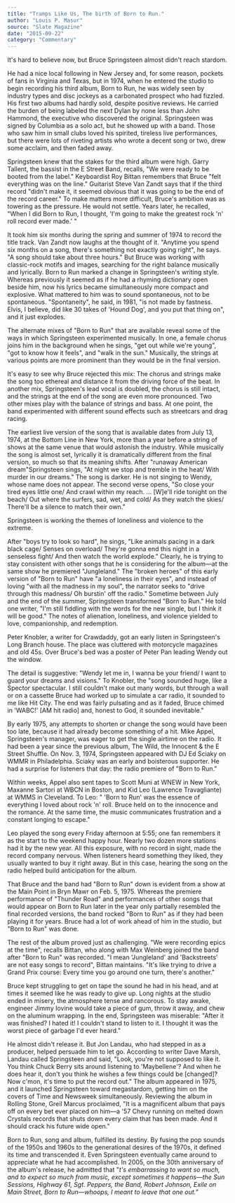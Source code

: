 ```yaml
---
title: "Tramps Like Us, The birth of Born to Run."
author: "Louis P. Masur"
source: "Slate Magazine"
date: "2015-09-22"
category: "Commentary"
---
```


It's hard to believe now, but Bruce Springsteen almost didn't reach stardom.

He had a nice local following in New Jersey and, for some reason, pockets of fans in Virginia and Texas, but in 1974, when he entered the studio to begin recording his third album, Born to Run, he was widely seen by industry types and disc jockeys as a carbonated prospect who had fizzled. His first two albums had hardly sold, despite positive reviews. He carried the burden of being labeled the next Dylan by none less than John Hammond, the executive who discovered the original. Springsteen was signed by Columbia as a solo act, but he showed up with a band. Those who saw him in small clubs loved his spirited, tireless live performances, but there were lots of riveting artists who wrote a decent song or two, drew some acclaim, and then faded away.

Springsteen knew that the stakes for the third album were high. Garry Tallent, the bassist in the E Street Band, recalls, "We were ready to be booted from the label." Keyboardist Roy Bittan remembers that Bruce "felt everything was on the line." Guitarist Steve Van Zandt says that if the third record "didn't make it, it seemed obvious that it was going to be the end of the record career." To make matters more difficult, Bruce's ambition was as towering as the pressure. He would not settle. Years later, he recalled, "When I did Born to Run, I thought, 'I'm going to make the greatest rock 'n' roll record ever made.' "

It took him six months during the spring and summer of 1974 to record the title track. Van Zandt now laughs at the thought of it. "Anytime you spend six months on a song, there's something not exactly going right", he says. "A song should take about three hours." But Bruce was working with classic-rock motifs and images, searching for the right balance musically and lyrically. Born to Run marked a change in Springsteen's writing style. Whereas previously it seemed as if he had a rhyming dictionary open beside him, now his lyrics became simultaneously more compact and explosive. What mattered to him was to sound spontaneous, not to be spontaneous. "Spontaneity", he said, in 1981, "is not made by fastness. Elvis, I believe, did like 30 takes of 'Hound Dog', and you put that thing on", and it just explodes.

The alternate mixes of "Born to Run" that are available reveal some of the ways in which Springsteen experimented musically. In one, a female chorus joins him in the background when he sings, "get out while we're young", "got to know how it feels", and "walk in the sun." Musically, the strings at various points are more prominent than they would be in the final version.

It's easy to see why Bruce rejected this mix: The chorus and strings make the song too ethereal and distance it from the driving force of the beat. In another mix, Springsteen's lead vocal is doubled, the chorus is still intact, and the strings at the end of the song are even more pronounced. Two other mixes play with the balance of strings and bass. At one point, the band experimented with different sound effects such as streetcars and drag racing.

The earliest live version of the song that is available dates from July 13, 1974, at the Bottom Line in New York, more than a year before a string of shows at the same venue that would astonish the industry. While musically the song is almost set, lyrically it is dramatically different from the final version, so much so that its meaning shifts. After "runaway American dream"Springsteen sings, "At night we stop and tremble in the heat/ With murder in our dreams." The song is darker. He is not singing to Wendy, whose name does not appear. The second verse opens, "So close your tired eyes little one/ And crawl within my reach. ... [W]e'll ride tonight on the beach/ Out where the surfers, sad, wet, and cold/ As they watch the skies/ There'll be a silence to match their own."

Springsteen is working the themes of loneliness and violence to the extreme.

After "boys try to look so hard", he sings, "Like animals pacing in a dark black cage/ Senses on overload/ They're gonna end this night in a senseless fight/ And then watch the world explode." Clearly, he is trying to stay consistent with other songs that he is considering for the album—at the same show he premiered "Jungleland." The "broken heroes" of this early version of "Born to Run" have "a loneliness in their eyes", and instead of loving "with all the madness in my soul", the narrator seeks to "drive through this madness/ Oh burstin' off the radio." Sometime between July and the end of the summer, Springsteen transformed "Born to Run." He told one writer, "I'm still fiddling with the words for the new single, but I think it will be good." The notes of alienation, loneliness, and violence yielded to love, companionship, and redemption.

Peter Knobler, a writer for Crawdaddy, got an early listen in Springsteen's Long Branch house. The place was cluttered with motorcycle magazines and old 45s. Over Bruce's bed was a poster of Peter Pan leading Wendy out the window.

The detail is suggestive: "Wendy let me in, I wanna be your friend/ I want to guard your dreams and visions." To Knobler, the "song sounded huge, like a Spector spectacular. I still couldn't make out many words, but through a wall or on a cassette Bruce had worked up to simulate a car radio, it sounded to me like Hit City. The end was fairly pulsating and as it faded, Bruce chimed in 'WABC!' [AM hit radio] and, honest to God, it sounded inevitable."

By early 1975, any attempts to shorten or change the song would have been too late, because it had already become something of a hit. Mike Appel, Springsteen's manager, was eager to get the single airtime on the radio. It had been a year since the previous album, The Wild, the Innocent & the E Street Shuffle. On Nov. 3, 1974, Springsteen appeared with DJ Ed Sciaky on WMMR in Philadelphia. Sciaky was an early and boisterous supporter. He had a surprise for listeners that day: the radio premiere of "Born to Run."

Within weeks, Appel also sent tapes to Scott Muni at WNEW in New York, Maxanne Sartori at WBCN in Boston, and Kid Leo (Lawrence Travagliante) at WMMS in Cleveland. To Leo: " 'Born to Run' was the essence of everything I loved about rock 'n' roll. Bruce held on to the innocence and the romance. At the same time, the music communicates frustration and a constant longing to escape."

Leo played the song every Friday afternoon at 5:55; one fan remembers it as the start to the weekend happy hour. Nearly two dozen more stations had it by the new year. All this exposure, with no record in sight, made the record company nervous. When listeners heard something they liked, they usually wanted to buy it right away. But in this case, hearing the song on the radio helped build anticipation for the album.

That Bruce and the band had "Born to Run" down is evident from a show at the Main Point in Bryn Mawr on Feb. 5, 1975. Whereas the premiere performance of "Thunder Road" and performances of other songs that would appear on Born to Run later in the year only partially resembled the final recorded versions, the band rocked "Born to Run" as if they had been playing it for years. Bruce had a lot of work ahead of him in the studio, but "Born to Run" was done.

The rest of the album proved just as challenging. "We were recording epics at the time", recalls Bittan, who along with Max Weinberg joined the band after "Born to Run" was recorded. "I mean 'Jungleland' and 'Backstreets' are not easy songs to record", Bittan maintains. "It's like trying to drive a Grand Prix course: Every time you go around one turn, there's another."

Bruce kept struggling to get on tape the sound he had in his head, and at times it seemed like he was ready to give up. Long nights at the studio ended in misery, the atmosphere tense and rancorous. To stay awake, engineer Jimmy Iovine would take a piece of gum, throw it away, and chew on the aluminum wrapping. In the end, Springsteen was miserable: "After it was finished? I hated it! I couldn't stand to listen to it. I thought it was the worst piece of garbage I'd ever heard."

He almost didn't release it. But Jon Landau, who had stepped in as a producer, helped persuade him to let go. According to writer Dave Marsh, Landau called Springsteen and said, "Look, you're not supposed to like it. You think Chuck Berry sits around listening to 'Maybellene'? And when he does hear it, don't you think he wishes a few things could be [changed]? Now c'mon, it's time to put the record out." The album appeared in 1975, and it launched Springsteen toward megastardom, getting him on the covers of Time and Newsweek simultaneously. Reviewing the album in Rolling Stone, Greil Marcus proclaimed, "It is a magnificent album that pays off on every bet ever placed on him—a '57 Chevy running on melted down Crystals records that shuts down every claim that has been made. And it should crack his future wide open."

Born to Run, song and album, fulfilled its destiny. By fusing the pop sounds of the 1950s and 1960s to the generational desires of the 1970s, it defined its time and transcended it. Even Springsteen eventually came around to appreciate what he had accomplished. In 2005, on the 30th anniversary of the album's release, he admitted that "_t's embarrassing to want so much, and to expect so much from music, except sometimes it happens—the Sun Sessions, Highway 61, Sgt. Peppers, the Band, Robert Johnson, Exile on Main Street, Born to Run—whoops, I meant to leave that one out."_

